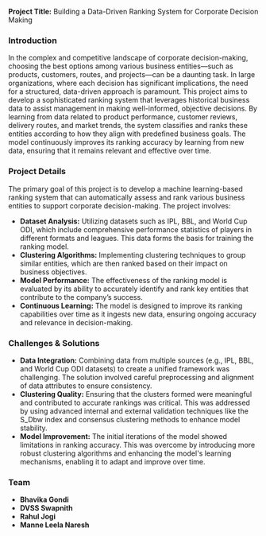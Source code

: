 **Project Title:** Building a Data-Driven Ranking System for Corporate Decision Making

### **Introduction**

In the complex and competitive landscape of corporate decision-making, choosing the best options among various business entities—such as products, customers, routes, and projects—can be a daunting task. In large organizations, where each decision has significant implications, the need for a structured, data-driven approach is paramount. This project aims to develop a sophisticated ranking system that leverages historical business data to assist management in making well-informed, objective decisions. By learning from data related to product performance, customer reviews, delivery routes, and market trends, the system classifies and ranks these entities according to how they align with predefined business goals. The model continuously improves its ranking accuracy by learning from new data, ensuring that it remains relevant and effective over time.

### **Project Details**

The primary goal of this project is to develop a machine learning-based ranking system that can automatically assess and rank various business entities to support corporate decision-making. The project involves:

- **Dataset Analysis:** Utilizing datasets such as IPL, BBL, and World Cup ODI, which include comprehensive performance statistics of players in different formats and leagues. This data forms the basis for training the ranking model.
- **Clustering Algorithms:** Implementing clustering techniques to group similar entities, which are then ranked based on their impact on business objectives.
- **Model Performance:** The effectiveness of the ranking model is evaluated by its ability to accurately identify and rank key entities that contribute to the company’s success.
- **Continuous Learning:** The model is designed to improve its ranking capabilities over time as it ingests new data, ensuring ongoing accuracy and relevance in decision-making.

### **Challenges & Solutions**

- **Data Integration:** Combining data from multiple sources (e.g., IPL, BBL, and World Cup ODI datasets) to create a unified framework was challenging. The solution involved careful preprocessing and alignment of data attributes to ensure consistency.
- **Clustering Quality:** Ensuring that the clusters formed were meaningful and contributed to accurate rankings was critical. This was addressed by using advanced internal and external validation techniques like the S_Dbw index and consensus clustering methods to enhance model stability.
- **Model Improvement:** The initial iterations of the model showed limitations in ranking accuracy. This was overcome by introducing more robust clustering algorithms and enhancing the model's learning mechanisms, enabling it to adapt and improve over time.

### **Team**

- **Bhavika Gondi**
- **DVSS Swapnith**
- **Rahul Jogi**
- **Manne Leela Naresh**
